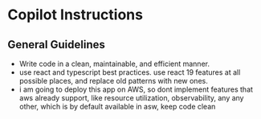 <!-- Use this file to provide workspace-specific custom instructions to Copilot.
For more details, visit https://code.visualstudio.com/docs/copilot/copilot-customization#_use-a-githubcopilotinstructionsmd-file -->

# Copilot Instructions

## General Guidelines

- Write code in a clean, maintainable, and efficient manner.
- use react and typescript best practices.
  use react 19 features at all possible places, and replace old patterns with new ones.
- i am going to deploy this app on AWS, so dont implement features that aws already support, like resource utilization, observability, any any other, which is by default available in asw, keep code clean
